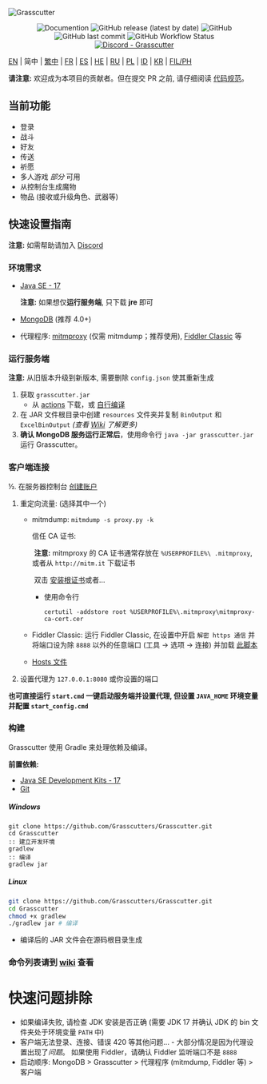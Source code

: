 ![Grasscutter](https://socialify.git.ci/Grasscutters/Grasscutter/image?description=1&forks=1&issues=1&language=1&logo=https%3A%2F%2Fs2.loli.net%2F2022%2F04%2F25%2FxOiJn7lCdcT5Mw1.png&name=1&owner=1&pulls=1&stargazers=1&theme=Light)
<div align="center"><img alt="Documention" src="https://img.shields.io/badge/Wiki-Grasscutter-blue?style=for-the-badge&link=https://github.com/Grasscutters/Grasscutter/wiki&link=https://github.com/Grasscutters/Grasscutter/wiki"> <img alt="GitHub release (latest by date)" src="https://img.shields.io/github/v/release/Grasscutters/Grasscutter?logo=java&style=for-the-badge"> <img alt="GitHub" src="https://img.shields.io/github/license/Grasscutters/Grasscutter?style=for-the-badge"> <img alt="GitHub last commit" src="https://img.shields.io/github/last-commit/Grasscutters/Grasscutter?style=for-the-badge"> <img alt="GitHub Workflow Status" src="https://img.shields.io/github/workflow/status/Grasscutters/Grasscutter/Build?logo=github&style=for-the-badge"></div>

<div align="center"><a href="https://discord.gg/T5vZU6UyeG"><img alt="Discord - Grasscutter" src="https://img.shields.io/discord/965284035985305680?label=Discord&logo=discord&style=for-the-badge"></a></div>

[EN](README.md) | 简中 | [繁中](README_zh-TW.md) | [FR](README_fr-FR.md) | [ES](README_es-ES.md) | [HE](README_HE.md) | [RU](README_ru-RU.md)  | [PL](README_pl-PL.md) | [ID](README_id-ID.md) | [KR](README_ko-KR.md) | [FIL/PH](README_fil-PH.md)

**请注意:** 欢迎成为本项目的贡献者。但在提交 PR 之前, 请仔细阅读 [代码规范](https://github.com/Grasscutters/Grasscutter/blob/stable/CONTRIBUTING.md)。

## 当前功能

* 登录
* 战斗
* 好友
* 传送
* 祈愿
* 多人游戏 *部分* 可用
* 从控制台生成魔物
* 物品 (接收或升级角色、武器等)

## 快速设置指南

**注意:** 如需帮助请加入 [Discord](https://discord.gg/T5vZU6UyeG)

### 环境需求

* [Java SE - 17](https://www.oracle.com/java/technologies/javase/jdk17-archive-downloads.html)

  **注意:** 如果想仅**运行服务端**, 只下载 **jre** 即可

* [MongoDB](https://www.mongodb.com/try/download/community) (推荐 4.0+)

* 代理程序: [mitmproxy](https://mitmproxy.org/) (仅需 mitmdump；推荐使用), [Fiddler Classic](https://telerik-fiddler.s3.amazonaws.com/fiddler/FiddlerSetup.exe) 等

### 运行服务端

**注意:** 从旧版本升级到新版本, 需要删除 `config.json` 使其重新生成

1. 获取 `grasscutter.jar`
   - 从 [actions](https://github.com/Grasscutters/Grasscutter/actions) 下载，或 [自行编译](#编译)
2. 在 JAR 文件根目录中创建 `resources` 文件夹并复制 `BinOutput` 和 `ExcelBinOutput` *(查看 [Wiki](https://github.com/Grasscutters/Grasscutter/wiki) 了解更多)*
3. **确认 MongoDB 服务运行正常后**，使用命令行 `java -jar grasscutter.jar` 运行 Grasscutter。

### 客户端连接

½. 在服务器控制台 [创建账户](https://github.com/Grasscutters/Grasscutter/wiki/Commands#targeting)

1. 重定向流量: (选择其中一个)
    - mitmdump: `mitmdump -s proxy.py -k`

      信任 CA 证书:

      ​	**注意:** mitmproxy 的 CA 证书通常存放在 `%USERPROFILE%\ .mitmproxy`, 或者从 `http://mitm.it` 下载证书

      ​ 双击 [安装根证书](https://docs.microsoft.com/en-us/skype-sdk/sdn/articles/installing-the-trusted-root-certificate#installing-a-trusted-root-certificate)或者...

      - 使用命令行

        ```shell
        certutil -addstore root %USERPROFILE%\.mitmproxy\mitmproxy-ca-cert.cer
        ```

    - Fiddler Classic: 运行 Fiddler Classic, 在设置中开启 `解密 https 通信` 并将端口设为除 `8888` 以外的任意端口 (工具 -> 选项 -> 连接) 并加载 [此脚本](https://github.lunatic.moe/fiddlerscript)

    - [Hosts 文件](https://github.com/Grasscutters/Grasscutter/wiki/Running#traffic-route-map)

2. 设置代理为 `127.0.0.1:8080` 或你设置的端口

**也可直接运行 `start.cmd` 一键启动服务端并设置代理, 但设置 `JAVA_HOME` 环境变量并配置 `start_config.cmd`**

### 构建

Grasscutter 使用 Gradle 来处理依赖及编译。

**前置依赖:**

- [Java SE Development Kits - 17](https://www.oracle.com/java/technologies/javase/jdk17-archive-downloads.html)
- [Git](https://git-scm.com/downloads)

##### Windows

```shell
git clone https://github.com/Grasscutters/Grasscutter.git
cd Grasscutter
:: 建立开发环境
gradlew
:: 编译
gradlew jar
```

##### Linux

```bash
git clone https://github.com/Grasscutters/Grasscutter.git
cd Grasscutter
chmod +x gradlew
./gradlew jar # 编译
```

* 编译后的 JAR 文件会在源码根目录生成

### 命令列表请到 [wiki](https://github.com/Grasscutters/Grasscutter/wiki/Commands) 查看

# 快速问题排除

* 如果编译失败, 请检查 JDK 安装是否正确 (需要 JDK 17 并确认 JDK 的 bin 文件夹处于环境变量 `PATH` 中)
* 客户端无法登录、连接、错误 420 等其他问题... - 大部分情况是因为代理设置出现了*问题*。
  如果使用 Fiddler，请确认 Fiddler 监听端口不是 `8888`
* 启动顺序: MongoDB > Grasscutter > 代理程序 (mitmdump, Fiddler 等) > 客户端
